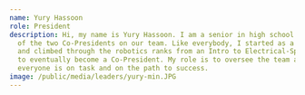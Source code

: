 ```yaml
---
name: Yury Hassoon
role: President
description: Hi, my name is Yury Hassoon. I am a senior in high school and one
  of the two Co-Presidents on our team. Like everybody, I started as a freshman
  and climbed through the robotics ranks from an Intro to Electrical-Specialist
  to eventually become a Co-President. My role is to oversee the team and ensure
  everyone is on task and on the path to success.
image: /public/media/leaders/yury-min.JPG
---
```

